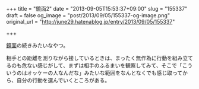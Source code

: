 +++
title = "鏡面2"
date = "2013-09-05T15:53:37+09:00"
slug = "155337"
draft = false
og_image = "post/2013/09/05/155337-og-image.png"
original_url = "http://june29.hatenablog.jp/entry/2013/09/05/155337"

+++

<p><a href="http://june29.hatenablog.jp/entry/2013/09/03/181556" title="鏡面 - 29%の純情な感情">鏡面</a>の続きみたいなやつ。</p>
<p>相手との距離を測りながら接しているときは、まったく無作為に行動を組み立てるのも危ない感じがして、まずは相手のふるまいを観察してみて、そこで「こういうのはオッケーの人なんだな」みたいな範囲をなんとなくでも感じ取ってから、自分の行動を選んでいくところがある。</p>

